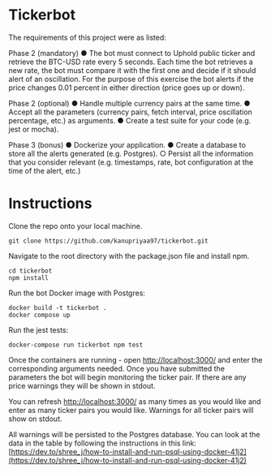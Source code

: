 # Tickerbot

The requirements of this project were as listed:

Phase 2 (mandatory)
● The bot must connect to Uphold public ticker and retrieve the BTC-USD rate every 5 seconds. Each time the bot retrieves a new rate, the bot must compare it with the first one and decide if it should alert of an oscillation. For the purpose of this exercise the bot alerts if the price changes 0.01 percent in either direction (price goes up or down).

Phase 2 (optional)
● Handle multiple currency pairs at the same time.
● Accept all the parameters (currency pairs, fetch interval, price oscillation percentage,
etc.) as arguments.
● Create a test suite for your code (e.g. jest or mocha).

Phase 3 (bonus)
● Dockerize your application.
● Create a database to store all the alerts generated (e.g. Postgres).
○ Persist all the information that you consider relevant (e.g. timestamps, rate, bot
configuration at the time of the alert, etc.)

# Instructions
Clone the repo onto your local machine.
```
git clone https://github.com/kanupriyaa97/tickerbot.git
```

Navigate to the root directory with the package.json file and install npm.
```
cd tickerbot
npm install
```

Run the bot Docker image with Postgres:
```
docker build -t tickerbot .
docker compose up
```

Run the jest tests:
```
docker-compose run tickerbot npm test 
```

Once the containers are running - open [http://localhost:3000/](http://localhost:3000/) and enter the corresponding arguments needed. Once you have submitted the parameters the bot will begin monitoring the ticker pair. If there are any price warnings they will be shown in stdout.

You can refresh [http://localhost:3000/](http://localhost:3000/) as many times as you would like and enter as many ticker pairs you would like. Warnings for all ticker pairs will show on stdout. 

All warnings will be persisted to the Postgres database. You can look at the data in the table by following the instructions in this link: [https://dev.to/shree_j/how-to-install-and-run-psql-using-docker-41j2](https://dev.to/shree_j/how-to-install-and-run-psql-using-docker-41j2)


